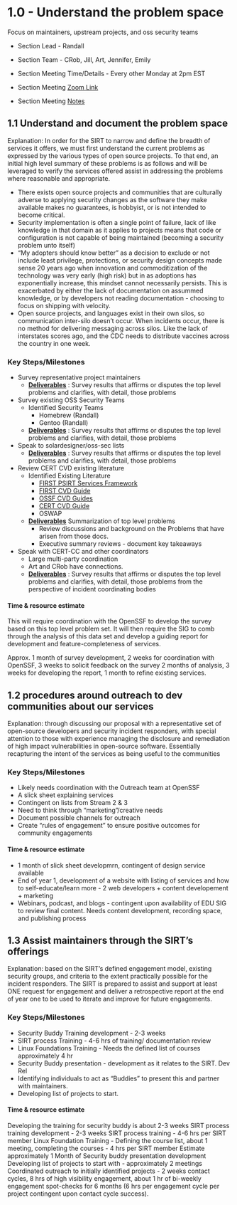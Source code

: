 # 1.0 - Understand the problem space

Focus on maintainers, upstream projects, and oss security teams

- Section Lead - Randall
- Section Team - CRob, Jill, Art, Jennifer, Emily

- Section Meeting Time/Details - Every other Monday at 2pm EST 
- Section Meeting [Zoom Link](https://zoom.us/j/94946956966)
- Section Meeting [Notes](https://docs.google.com/document/d/1FNJYG_PqNsb3jsr8wR0AWtFwGBTsLDzrM2ENc3MNCkU/edit?usp=sharing)
## 1.1 Understand and document the problem space

Explanation: In order for the SIRT to narrow and define the breadth of services it offers, we must first understand the current problems as expressed by the various types of open source projects. To that end, an initial high level summary of these problems is as follows and will be leveraged to verify the services offered assist in addressing the problems where reasonable and appropriate.

* There exists open source projects and communities that are culturally adverse to applying security changes as the software they make available makes no guarantees, is hobbyist, or is not intended to become critical.
* Security implementation is often a single point of failure, lack of like knowledge in that domain as it applies to projects means that code or configuration is not capable of being maintained (becoming a security problem unto itself)
* “My adopters should know better” as a decision to exclude or not include least privilege, protections, or security design concepts made sense 20 years ago when innovation and commoditization of the technology was very early (high risk) but in as adoptions has exponentially increase, this mindset cannot necessarily persists. This is exacerbated by either the lack of documentation on assummed knowledge, or by developers not reading documentation - choosing to focus on shipping with velocity.
* Open source projects, and languages exist in their own silos, so communication inter-silo doesn’t occur. When incidents occur, there is no method for delivering messaging across silos. Like the lack of interstates scores ago, and the CDC needs to distribute vaccines across the country in one week.

### Key Steps/Milestones

* Survey representative project maintainers
    * **<span style="text-decoration:underline;">Deliverables</span>** : Survey results that affirms or disputes the top level problems and clarifies, with detail, those problems
* Survey existing OSS Security Teams
    * Identified Security Teams
        * Homebrew (Randall)
        * Gentoo (Randall)
    * **<span style="text-decoration:underline;">Deliverables</span>** : Survey results that affirms or disputes the top level problems and clarifies, with detail, those problems
* Speak to solardesigner/oss-sec lists
    * **<span style="text-decoration:underline;">Deliverables</span>** : Survey results that affirms or disputes the top level problems and clarifies, with detail, those problems
* Review CERT CVD existing literature
    * Identified Existing Literature
        * [FIRST PSIRT Services Framework](https://www.first.org/standards/frameworks/psirts/psirt_services_framework_v1.1)
        * [FIRST CVD Guide ](https://www.first.org/global/sigs/vulnerability-coordination/multiparty/guidelines-v1.1)
        * [OSSF CVD Guides ](https://github.com/ossf/oss-vulnerability-guide)
        * [CERT CVD  Guide](https://resources.sei.cmu.edu/asset_files/specialreport/2017_003_001_503340.pdf)
        * OSWAP
    * **<span style="text-decoration:underline;">Deliverables</span>** Summarization of top level problems
        * Review discussions and background on the Problems that have arisen from those docs.
        * Executive summary reviews - document key takeaways
* Speak with CERT-CC and other coordinators
    * Large multi-party coordination
    * Art and CRob have connections.
    * **<span style="text-decoration:underline;">Deliverables</span>** : Survey results that affirms or disputes the top level problems and clarifies, with detail, those problems from the perspective of incident coordinating bodies

#### Time & resource estimate

This will require coordination with the OpenSSF to develop the survey based on this top level problem set. It will then require the SIG to comb through the analysis of this data set and develop a guiding report for development and feature-completeness of services.

Approx. 1 month of survey development, 2 weeks for coordination with OpenSSF, 3 weeks to solicit feedback on the survey 2 months of analysis, 3 weeks for developing the report, 1 month to refine existing services.

## 1.2 procedures around outreach to dev communities about our services

Explanation: through discussing our proposal with a representative set of open-source developers and security incident responders, with special attention to those with experience managing the disclosure and remediation of high impact vulnerabilities in open-source software. Essentially recapturing the intent of the services as being useful to the communities

### Key Steps/Milestones

* Likely needs coordination with the Outreach team at OpenSSF
* A slick sheet explaining services
* Contingent on lists from Stream 2 & 3
* Need to think through “marketing”/creative needs
* Document possible channels for outreach
* Create “rules of engagement” to ensure positive outcomes for community engagements

#### Time & resource estimate

* 1 month of slick sheet developmrn, contingent of design service available
* End of year 1, development of a website with listing of services and how to self-educate/learn more - 2 web developers + content developement + marketing
* Webinars, podcast, and blogs - contingent upon availability of EDU SIG to review final content. Needs content development, recording space, and publishing process

## 1.3 Assist maintainers through the SIRT’s offerings

Explanation: based on the SIRT’s defined engagement model, existing security groups, and criteria to the extent practically possible for the incident responders. The SIRT is prepared to assist and support at least ONE request for engagement and deliver a retrospective report at the end of year one to be used to iterate and improve for future engagements.

### Key Steps/Milestones

* Security Buddy Training development - 2-3 weeks
* SIRT process Training - 4-6 hrs of training/ documentation review
* Linux Foundations Training - Needs the defined list of courses approximately 4 hr
* Security Buddy presentation - development as it relates to the SIRT.  Dev Rel
* Identifying individuals to act as “Buddies” to present this and partner with maintainers.
* Developing list of projects to start.

#### Time & resource estimate

Developing the training for security buddy is about 2-3 weeks
SIRT process training development - 2-3 weeks
SIRT process training - 4-6 hrs per SIRT member
Linux Foundation Training - Defining the course list, about 1 meeting, completing the courses - 4 hrs per SIRT member
Estimate approximately 1 Month of Security buddy presentation development
Developing list of projects to start with - approximately 2 meetings
Coordinated outreach to initially identified projects - 2 weeks contact cycles, 8 hrs of high visibility engagement, about 1 hr of bi-weekly engagement spot-checks for 6 months (6 hrs per engagement cycle per project contingent upon contact cycle success).
